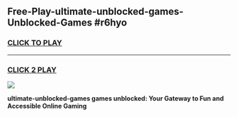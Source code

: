 
## Free-Play-ultimate-unblocked-games-Unblocked-Games #r6hyo
<h3>
<a href="https://news.freeplayer.one?title=ultimate-unblocked-games&ref=8M">CLICK TO PLAY</a></h3>
<hr>

<h3>
<a href="https://news.freeplayer.one?title=ultimate-unblocked-games&ref=8M">CLICK 2 PLAY</a>
  
</h3>

<a href="https://news.freeplayer.one?title=ultimate-unblocked-games&ref=8M"><img src="https://clearcache.store/games.png"></a>


**ultimate-unblocked-games games unblocked: Your Gateway to Fun and Accessible Online Gaming**
